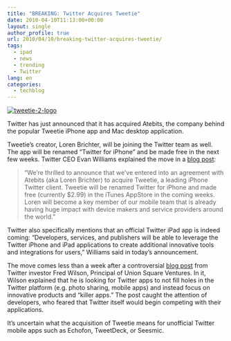 ```yaml
---
title: "BREAKING: Twitter Acquires Tweetie"
date: 2010-04-10T11:13:00+00:00
layout: single
author_profile: true
url: 2010/04/10/breaking-twitter-acquires-tweetie/
tags:
  - ipad
  - news
  - trending
  - Twitter
lang: en
categories: 
  - techblog
---
```

[![tweetie-2-logo](http://lh4.ggpht.com/_vaUVXcmC3OI/S8BWNG4TopI/AAAAAAAAB5o/tEC0bxs3Igs/tweetie-2-logo_thumb%5B2%5D.jpg?imgmax=800 "tweetie-2-logo")](http://lh4.ggpht.com/_vaUVXcmC3OI/S8BWLLMDgtI/AAAAAAAAB5k/TuGli4P-Y0s/s1600-h/tweetie-2-logo%5B4%5D.jpg)

Twitter has just announced that it has acquired Atebits, the company behind the popular Tweetie iPhone app and Mac desktop application. 

Tweetie’s creator, Loren Brichter, will be joining the Twitter team as well. The app will be renamed “Twitter for iPhone” and be made free in the next few weeks. Twitter CEO Evan Williams explained the move in a [blog post](http://blog.twitter.com/2010/04/twitter-for-iphone.html): 

> “We’re thrilled to announce that we’ve entered into an agreement with Atebits (aka Loren Brichter) to acquire Tweetie, a leading iPhone Twitter client. Tweetie will be renamed Twitter for iPhone and made free (currently $2.99) in the iTunes AppStore in the coming weeks. Loren will become a key member of our mobile team that is already having huge impact with device makers and service providers around the world.”

Twitter also specifically mentions that an official Twitter iPad app is indeed coming: “Developers, services, and publishers will be able to leverage the Twitter iPhone and iPad applications to create additional innovative tools and integrations for users,” Williams said in today’s announcement. 

The move comes less than a week after a controversial [blog post](http://www.avc.com/a_vc/2010/04/the-twitter-platform.html) from Twitter investor Fred Wilson, Principal of Union Square Ventures. In it, Wilson explained that he is looking for Twitter apps to not fill holes in the Twitter platform (e.g. photo sharing, mobile apps) and instead focus on innovative products and “killer apps.” The post caught the attention of developers, who feared that Twitter itself would begin competing with their applications. 

It’s uncertain what the acquisition of Tweetie means for unofficial Twitter mobile apps such as Echofon, TweetDeck, or Seesmic.
